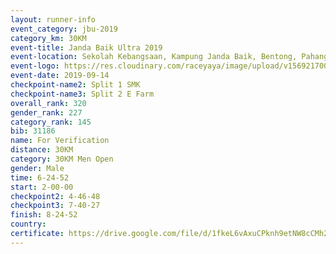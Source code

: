```yaml
---
layout: runner-info 
event_category: jbu-2019 
category_km: 30KM 
event-title: Janda Baik Ultra 2019  
event-location: Sekolah Kebangsaan, Kampung Janda Baik, Bentong, Pahang, Malaysia 
event-logo: https://res.cloudinary.com/raceyaya/image/upload/v1569217009/logo/janda-baik_vch1pc.jpg 
event-date: 2019-09-14 
checkpoint-name2: Split 1 SMK 
checkpoint-name3: Split 2 E Farm 
overall_rank: 320
gender_rank: 227
category_rank: 145
bib: 31186
name: For Verification
distance: 30KM
category: 30KM Men Open
gender: Male
time: 6-24-52
start: 2-00-00
checkpoint2: 4-46-48
checkpoint3: 7-40-27
finish: 8-24-52
country: 
certificate: https://drive.google.com/file/d/1fkeL6vAxuCPknh9etNW8cCMh28GjYsS8/view?usp=sharing
---
```

